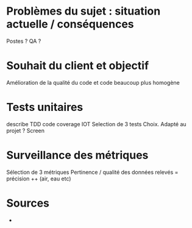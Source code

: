# Problèmes du sujet : situation actuelle / conséquences

Postes ? QA ? 

# Souhait du client et objectif 
Amélioration de la qualité du code et code beaucoup plus homogène 

# Tests unitaires
describe
TDD 
code coverage
IOT
Selection de 3 tests
Choix. Adapté au projet ?
Screen

# Surveillance des métriques
Sélection de 3 métriques
Pertinence / qualité des données relevés = précision ++ (air, eau etc)

# Sources
-
